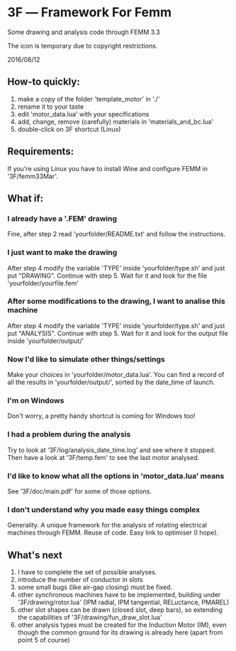 # 3F ― Framework For Femm

Some drawing and analysis code through FEMM 3.3

The icon is temporary due to copyright restrictions.

2016/08/12


## How-to quickly:
1. make a copy of the folder 'template_motor' in './'
2. rename it to your taste
3. edit 'motor_data.lua' with your specifications
4. add, change, remove (carefully) materials in 'materials_and_bc.lua'
5. double-click on 3F shortcut (Linux)


## Requirements:
If you're using Linux you have to install Wine and configure FEMM
in '3F/femm33Mar'.


## What if:

### I already have a '.FEM' drawing

Fine, after step 2 read 'yourfolder/README.txt' and follow the instructions.


### I just want to make the drawing

After step 4 modify the variable 'TYPE' inside 'yourfolder/type.sh'
and just put "DRAWING". Continue with step 5.
Wait for it and look for the file 'yourfolder/yourfile.fem'


### After some modifications to the drawing, I want to analise this machine

After step 4 modify the variable 'TYPE' inside 'yourfolder/type.sh'
and just put "ANALYSIS". Continue with step 5.
Wait for it and look for the output file inside 'yourfolder/output/'


### Now I'd like to simulate other things/settings

Make your choices in 'yourfolder/motor_data.lua'. You can find a record
of all the results in 'yourfolder/output/', sorted by the date_time of
launch.


### I'm on Windows

Don't worry, a pretty handy shortcut is coming for Windows too!


### I had a problem during the analysis

Try to look at '3F/log/analysis_date_time.log' and see where it stopped.
Then have a look at '3F/temp.fem' to see the last motor analysed.


### I'd like to know what all the options in 'motor_data.lua' means

See '3F/doc/main.pdf' for some of those options.


### I don't understand why you made easy things complex

Generality. A unique framework for the analysis of rotating electrical
machines through FEMM.
Reuse of code. Easy link to optimiser (I hope).



## What's next

1. I have to complete the set of possible analyses.
2. introduce the number of conductor in slots
3. some small bugs (like air-gap closing) must be fixed.
4. other synchronous machines have to be implemented, building under
   '3F/drawing/rotor.lua' (IPM radial, IPM tangential, RELuctance, PMAREL)
5. other slot shapes can be drawn (closed slot, deep bars), so extending
   the capabilities of '3F/drawing/fun_draw_slot.lua'
6. other analysis types must be created for the Induction Motor (IM),
   even though the common ground for its drawing is already here
   (apart from point 5 of course)